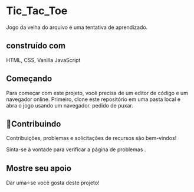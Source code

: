 # Tic_Tac_Toe

Jogo da velha do arquivo é uma tentativa de aprendizado.

## construído com
HTML,
CSS,
Vanilla JavaScript

## Começando

Para começar com este projeto, você precisa de um editor de código e 
um navegador online. Primeiro, clone este repositório em uma pasta local e
abra o jogo usando um navegador. pedido de puxar.


## 🤝Contribuindo 
Contribuições, problemas e solicitações de recursos são bem-vindos!

Sinta-se à vontade para verificar a página de problemas .

## Mostre seu apoio
Dar uma⭐️se você gosta deste projeto!
